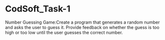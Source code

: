 # CodSoft_Task-1
Number Guessing Game:Create a program that generates a random number and asks the user to guess it. Provide feedback on whether the guess is too high or too low until the user guesses the correct number.
